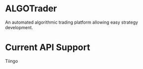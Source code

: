 # ALGOTrader

An automated algorithmic trading platform allowing easy strategy development.

# Current API Support

Tiingo
